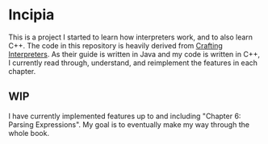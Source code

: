 # Incipia

This is a project I started to learn how interpreters work, and to also learn C++. The code in this repository is heavily derived from [Crafting Interpreters](https://craftinginterpreters.com/contents.html). As their guide is written in Java and my code is written in C++, I currently read through, understand, and reimplement the features in each chapter.

## WIP

I have currently implemented features up to and including "Chapter 6: Parsing Expressions". My goal is to eventually make my way through the whole book.